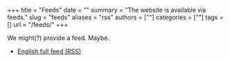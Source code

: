 +++
title = "Feeds"
date = ""
summary = "The website is available via feeds."
slug = "feeds"
aliases = "rss"
authors = [""]
categories = [""]
tags = []
url = "/feeds/"
+++

We might(?) provide a feed. Maybe.

- [English full feed (RSS)](/posts/index.xml)
